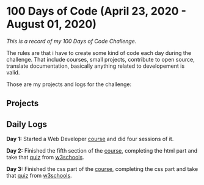 # 100 Days of Code (April 23, 2020 - August 01, 2020)

*This is a record of my 100 Days of Code Challenge.*

The rules are that i have to create some kind of code each day during the challenge. That include courses, small projects, contribute to open source, translate documentation, basically anything related to developement is valid.

Those are my projects and logs for the challenge:

## Projects 

## Daily Logs
**Day 1:** Started a Web Developer [course](https://www.udemy.com/course/the-complete-web-developer-zero-to-mastery) and did four sessions of it.

**Day 2:** Finished the fifth section of the [course](https://www.udemy.com/course/the-complete-web-developer-zero-to-mastery), completing the html part and take that [quiz](https://www.w3schools.com/html/html_quiz.asp) from [w3schools](https://www.w3schools.com/).

**Day 3:** Finished the css part of the [course](https://www.udemy.com/course/the-complete-web-developer-zero-to-mastery), completing the css part and take that [quiz](https://www.w3schools.com/css/css_quiz.asp) from [w3schools](https://www.w3schools.com/).
